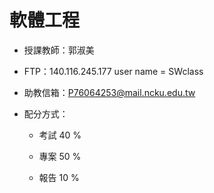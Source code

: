 # 軟體工程

* 授課教師：郭淑美

* FTP：140.116.245.177      user name = SWclass

* 助教信箱：P76064253@mail.ncku.edu.tw

* 配分方式：

  * 考試 40 %

  * 專案 50 %

  * 報告 10 %



